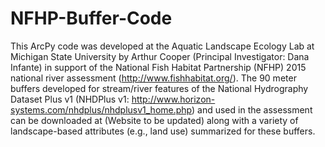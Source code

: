 # NFHP-Buffer-Code
This ArcPy code was developed at the Aquatic Landscape Ecology Lab at Michigan State University by Arthur Cooper (Principal Investigator: Dana Infante) in support of the National Fish Habitat Partnership (NFHP) 2015 national river assessment (http://www.fishhabitat.org/).  The 90 meter buffers developed for stream/river features of the National Hydrography Dataset Plus v1 (NHDPlus v1: http://www.horizon-systems.com/nhdplus/nhdplusv1_home.php) and used in the assessment can be downloaded at (Website to be updated) along with a variety of landscape-based attributes (e.g., land use) summarized for these buffers.  
